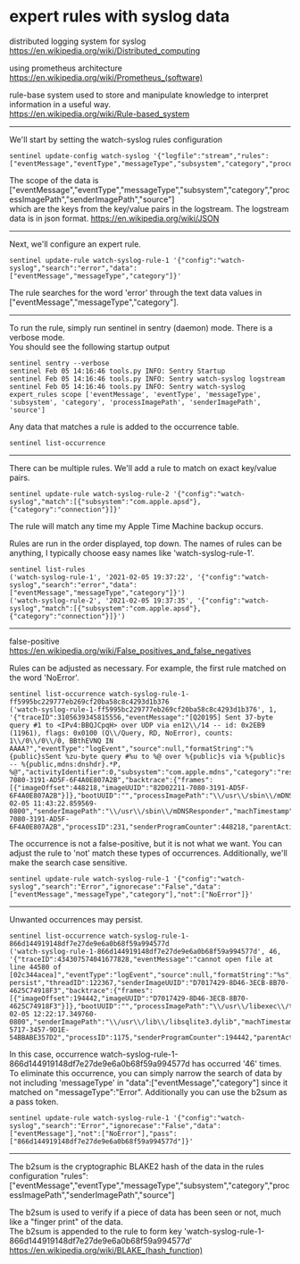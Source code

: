 # expert rules with syslog data    

distributed logging system for syslog    
https://en.wikipedia.org/wiki/Distributed_computing    

using prometheus architecture  
https://en.wikipedia.org/wiki/Prometheus_(software)    

rule-base system used to store and manipulate knowledge to interpret information in a useful way.    
https://en.wikipedia.org/wiki/Rule-based_system    

---

We'll start by setting the watch-syslog rules configuration    
```
sentinel update-config watch-syslog '{"logfile":"stream","rules":["eventMessage","eventType","messageType","subsystem","category","processImagePath","senderImagePath","source"]}'
```

The scope of the data is ["eventMessage","eventType","messageType","subsystem","category","processImagePath","senderImagePath","source"]    
which are the keys from the key/value pairs in the logstream.  The logstream data is in json format. 
https://en.wikipedia.org/wiki/JSON    

---


Next, we'll configure an expert rule.  
```
sentinel update-rule watch-syslog-rule-1 '{"config":"watch-syslog","search":"error","data":["eventMessage","messageType","category"]}'
```
The rule searches for the word 'error' through the text data values in ["eventMessage","messageType","category"].   

---

To run the rule, simply run sentinel in sentry (daemon) mode.  There is a verbose mode.    
You should see the following startup output   
```
sentinel sentry --verbose
sentinel Feb 05 14:16:46 tools.py INFO: Sentry Startup
sentinel Feb 05 14:16:46 tools.py INFO: Sentry watch-syslog logstream 
sentinel Feb 05 14:16:46 tools.py INFO: Sentry watch-syslog expert_rules scope ['eventMessage', 'eventType', 'messageType', 'subsystem', 'category', 'processImagePath', 'senderImagePath', 'source']
``` 


Any data that matches a rule is added to the occurrence table.
```
sentinel list-occurrence
```

---

There can be multiple rules.  We'll add a rule to match on exact key/value pairs.
```
sentinel update-rule watch-syslog-rule-2 '{"config":"watch-syslog","match":[{"subsystem":"com.apple.apsd"},{"category":"connection"}]}'
``` 
The rule will match any time my Apple Time Machine backup occurs.

Rules are run in the order displayed, top down.  The names of rules can be anything, I typically choose easy names like 'watch-syslog-rule-1'.
```
sentinel list-rules
('watch-syslog-rule-1', '2021-02-05 19:37:22', '{"config":"watch-syslog","search":"error","data":["eventMessage","messageType","category"]}')
('watch-syslog-rule-2', '2021-02-05 19:37:35', '{"config":"watch-syslog","match":[{"subsystem":"com.apple.apsd"},{"category":"connection"}]}')
```

---

false-positive https://en.wikipedia.org/wiki/False_positives_and_false_negatives    

Rules can be adjusted as necessary.  For example, the first rule matched on the word 'NoError'.  
```
sentinel list-occurrence watch-syslog-rule-1-ff5995bc229777eb269cf20ba58c8c4293d1b376
('watch-syslog-rule-1-ff5995bc229777eb269cf20ba58c8c4293d1b376', 1, '{"traceID":3105639345815556,"eventMessage":"[Q20195] Sent 37-byte query #1 to <IPv4:BBQJCpqH> over UDP via en12\\/14 -- id: 0x2EB9 (11961), flags: 0x0100 (Q\\/Query, RD, NoError), counts: 1\\/0\\/0\\/0, BBthEVNQ IN AAAA?","eventType":"logEvent","source":null,"formatString":"%{public}sSent %zu-byte query #%u to %@ over %{public}s via %{public}s -- %{public,mdns:dnshdr}.*P, %@","activityIdentifier":0,"subsystem":"com.apple.mdns","category":"resolver","threadID":100942,"senderImageUUID":"82D02211-7080-3191-AD5F-6F4A0E807A2B","backtrace":{"frames":[{"imageOffset":448218,"imageUUID":"82D02211-7080-3191-AD5F-6F4A0E807A2B"}]},"bootUUID":"","processImagePath":"\\/usr\\/sbin\\/mDNSResponder","timestamp":"2021-02-05 11:43:22.859569-0800","senderImagePath":"\\/usr\\/sbin\\/mDNSResponder","machTimestamp":10854631418804,"messageType":"Default","processImageUUID":"82D02211-7080-3191-AD5F-6F4A0E807A2B","processID":231,"senderProgramCounter":448218,"parentActivityIdentifier":0,"timezoneName":""}\n')
```


The occurrence is not a false-positive, but it is not what we want.  You can adjust the rule to 'not' match these types of occurrences.  Additionally, we'll make the search case sensitive.
```
sentinel update-rule watch-syslog-rule-1 '{"config":"watch-syslog","search":"Error","ignorecase":"False","data":["eventMessage","messageType","category"],"not":["NoError"]}'
```

---


Unwanted occurrences may persist.
```
sentinel list-occurrence watch-syslog-rule-1-866d144919148df7e27de9e6a0b68f59a994577d
('watch-syslog-rule-1-866d144919148df7e27de9e6a0b68f59a994577d', 46, '{"traceID":434307574041677828,"eventMessage":"cannot open file at line 44580 of [02c344acea]","eventType":"logEvent","source":null,"formatString":"%s","activityIdentifier":0,"subsystem":"com.apple.libsqlite3","category":"logging-persist","threadID":122367,"senderImageUUID":"D7017429-8D46-3ECB-8B70-4625C74918F3","backtrace":{"frames":[{"imageOffset":194442,"imageUUID":"D7017429-8D46-3ECB-8B70-4625C74918F3"}]},"bootUUID":"","processImagePath":"\\/usr\\/libexec\\/taskgated","timestamp":"2021-02-05 12:22:17.349760-0800","senderImagePath":"\\/usr\\/lib\\/libsqlite3.dylib","machTimestamp":13189110605203,"messageType":"Error","processImageUUID":"E38C25EC-5717-3457-9D1E-54BBABE357D2","processID":1175,"senderProgramCounter":194442,"parentActivityIdentifier":0,"timezoneName":""}\n')
```
In this case, occurrence watch-syslog-rule-1-866d144919148df7e27de9e6a0b68f59a994577d has occurred '46' times.     
To eliminate this occurrence, you can simply narrow the search of data by not including 'messageType' in "data":["eventMessage","category"] since it matched on "messageType":"Error".
Additionally you can use the b2sum as a pass token.   
```
sentinel update-rule watch-syslog-rule-1 '{"config":"watch-syslog","search":"Error","ignorecase":"False","data":["eventMessage"],"not":["NoError"],"pass":["866d144919148df7e27de9e6a0b68f59a994577d"]}'
```
---

The b2sum is the cryptographic BLAKE2 hash of the data in the rules configuration "rules":["eventMessage","eventType","messageType","subsystem","category","processImagePath","senderImagePath","source"]       

The b2sum is used to verify if a piece of data has been seen or not, much like a "finger print" of the data.    
The b2sum is appended to the rule to form key 'watch-syslog-rule-1-866d144919148df7e27de9e6a0b68f59a994577d'   
https://en.wikipedia.org/wiki/BLAKE_(hash_function)    



